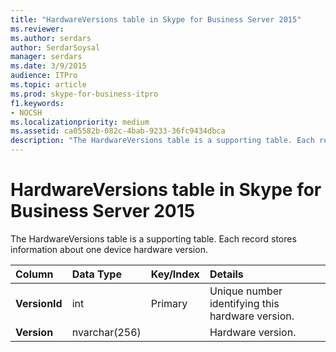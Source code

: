 ```yaml
---
title: "HardwareVersions table in Skype for Business Server 2015"
ms.reviewer: 
ms.author: serdars
author: SerdarSoysal
manager: serdars
ms.date: 3/9/2015
audience: ITPro
ms.topic: article
ms.prod: skype-for-business-itpro
f1.keywords:
- NOCSH
ms.localizationpriority: medium
ms.assetid: ca05582b-082c-4bab-9233-36fc9434dbca
description: "The HardwareVersions table is a supporting table. Each record stores information about one device hardware version."
---
```


# HardwareVersions table in Skype for Business Server 2015
 
The HardwareVersions table is a supporting table. Each record stores information about one device hardware version.
  
|**Column**|**Data Type**|**Key/Index**|**Details**|
|:-----|:-----|:-----|:-----|
|**VersionId** <br/> |int  <br/> |Primary  <br/> |Unique number identifying this hardware version.  <br/> |
|**Version** <br/> |nvarchar(256)  <br/> | <br/> |Hardware version.  <br/> |
   

